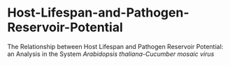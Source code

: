 Host-Lifespan-and-Pathogen-Reservoir-Potential
===============================================

The Relationship between Host Lifespan and Pathogen Reservoir Potential: an Analysis in the System *Arabidopsis thaliana-Cucumber mosaic virus*
